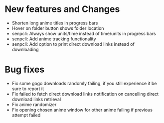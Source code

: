# New features and Changes
- Shorten long anime titles in progress bars
- Hover on folder button shows folder location
- senpcli: Always show units/time instead of time/units in progress bars
- senpcli: Add anime tracking functionality
- senpcli: Add option to print direct download links instead of downloading

# Bug fixes
- Fix some gogo downloads randomly failing, if you still experience it be sure to report it
- Fix failed to fetch direct download links notification on cancelling direct download links retrieval
- Fix anime randomizer
- Fix opening chosen anime window for other anime failing if previous attempt failed
